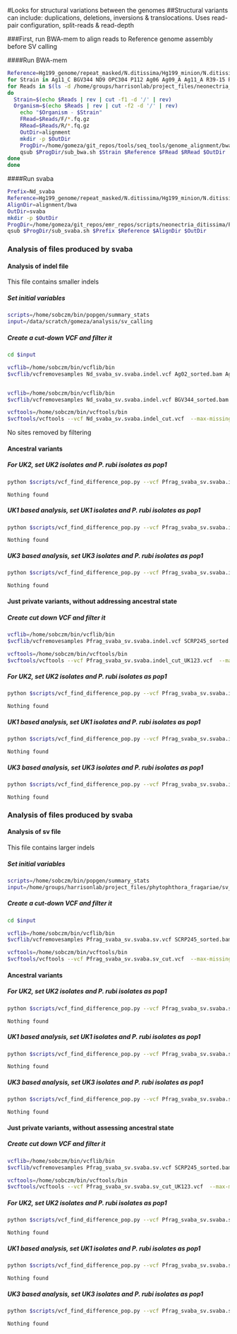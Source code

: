 #Looks for structural variations between the genomes
##Structural variants can include: duplications, deletions, inversions & translocations. Uses read-pair configuration, split-reads & read-depth

###First, run BWA-mem to align reads to Reference genome assembly before SV calling

####Run BWA-mem

```bash
Reference=Hg199_genome/repeat_masked/N.ditissima/Hg199_minion/N.ditissima_contigs_unmasked.fa
for Strain in Ag11_C BGV344 ND9 OPC304 P112 Ag06 Ag09_A Ag11_A R39-15 R42-15 R68-17 Ag11_B R41-15 R6-17-2 R6-17-3 Ag02 Ag05 ND8 R37-15 Ag04 R45-15 R0905_canu_2017_v2 Hg199; do
for Reads in $(ls -d /home/groups/harrisonlab/project_files/neonectria_ditissima/qc_dna/paired/N.ditissima/*)
do
  Strain=$(echo $Reads | rev | cut -f1 -d '/' | rev)
  Organism=$(echo $Reads | rev | cut -f2 -d '/' | rev)
    echo "$Organism - $Strain"
    FRead=$Reads/F/*.fq.gz
    RRead=$Reads/R/*.fq.gz
    OutDir=alignment
    mkdir -p $OutDir
    ProgDir=/home/gomeza/git_repos/tools/seq_tools/genome_alignment/bwa
    qsub $ProgDir/sub_bwa.sh $Strain $Reference $FRead $RRead $OutDir
done
done
```

####Run svaba

```bash
Prefix=Nd_svaba
Reference=Hg199_genome/repeat_masked/N.ditissima/Hg199_minion/N.ditissima_contigs_unmasked.fa
AlignDir=alignment/bwa
OutDir=svaba
mkdir -p $OutDir
ProgDir=/home/gomeza/git_repos/emr_repos/scripts/neonectria_ditissima/Popgen_analysis
qsub $ProgDir/sub_svaba.sh $Prefix $Reference $AlignDir $OutDir
```

### Analysis of files produced by svaba

#### Analysis of indel file

This file contains smaller indels

##### Set initial variables

```bash
scripts=/home/sobczm/bin/popgen/summary_stats
input=/data/scratch/gomeza/analysis/sv_calling
```

##### Create a cut-down VCF and filter it

```bash
cd $input

vcflib=/home/sobczm/bin/vcflib/bin
$vcflib/vcfremovesamples Nd_svaba_sv.svaba.indel.vcf Ag02_sorted.bam Ag04_sorted.bam Ag05_sorted.bam Ag06_sorted.bam Ag08_sorted.bam Ag09_A_sorted.bam Ag11_A_sorted.bam Ag11_B_sorted.bam Ag11_C_sorted.bam BGV344_sorted.bam Hg199_sorted.bam ND8_sorted.bam ND9_sorted.bam OPC304_sorted.bam P112_sorted.bam R0905_sorted.bam R37-15_sorted.bam R39-15_sorted.bam R41-15_sorted.bam R42-15_sorted.bam R45-15_sorted.bam R6-17-2_sorted.bam R6-17-3_sorted.bam R68-17_sorted.bam > Nd_svaba_sv.svaba.indel_cut.vcf


vcflib=/home/sobczm/bin/vcflib/bin
$vcflib/vcfremovesamples Nd_svaba_sv.svaba.indel.vcf BGV344_sorted.bam OPC304_sorted.bam P112_sorted.bam > Nd_svaba_sv.svaba.indel_cut_E.vcf

vcftools=/home/sobczm/bin/vcftools/bin
$vcftools/vcftools --vcf Nd_svaba_sv.svaba.indel_cut.vcf  --max-missing 0.95 --recode --out Nd_svaba_sv.svaba.indel_cut_filtered
```

No sites removed by filtering

#### Ancestral variants

##### For UK2, set UK2 isolates and P. rubi isolates as pop1

```bash
python $scripts/vcf_find_difference_pop.py --vcf Pfrag_svaba_sv.svaba.indel_cut_filtered.recode.vcf --out Pfrag_svaba_sv.svaba.indel_cut_filtered_fixed_UK2.vcf --ply 2 --pop1 Bc16,,A4,,SCRP249,,SCRP324,,SCRP333 --pop2 Nov5,,Bc1,,Nov9,,Nov27,,Nov71 --thr 0.95
```

```
Nothing found
```

##### UK1 based analysis, set UK1 isolates and P. rubi isolates as pop1

```bash
python $scripts/vcf_find_difference_pop.py --vcf Pfrag_svaba_sv.svaba.indel_cut_filtered.recode.vcf --out Pfrag_svaba_sv.svaba.indel_cut_filtered_fixed_UK1.vcf --ply 2 --pop1 Bc1,,Nov5,,SCRP249,,SCRP324,,SCRP333 --pop2 A4,,Bc16,,Nov9,,Nov27,,Nov71 --thr 0.95
```

```
Nothing found
```

##### UK3 based analysis, set UK3 isolates and P. rubi isolates as pop1

```bash
python $scripts/vcf_find_difference_pop.py --vcf Pfrag_svaba_sv.svaba.indel_cut_filtered.recode.vcf --out Pfrag_svaba_sv.svaba.indel_cut_filtered_fixed_UK3.vcf --ply 2 --pop1 Nov9,,Nov27,,Nov71,,SCRP249,,SCRP324,,SCRP333 --pop2 A4,,Bc16,,Nov5,,Bc1 --thr 0.95
```

```
Nothing found
```

#### Just private variants, without addressing ancestral state

##### Create cut down VCF and filter it

```bash
vcflib=/home/sobczm/bin/vcflib/bin
$vcflib/vcfremovesamples Pfrag_svaba_sv.svaba.indel.vcf SCRP245_sorted.bam ONT3_sorted.bam Nov77_sorted.bam Bc23_sorted.bam SCRP249_sorted.bam SCRP324_sorted.bam SCRP333_sorted.bam > Pfrag_svaba_sv.svaba.indel_cut_UK123.vcf

vcftools=/home/sobczm/bin/vcftools/bin
$vcftools/vcftools --vcf Pfrag_svaba_sv.svaba.indel_cut_UK123.vcf  --max-missing 0.95 --recode --out Pfrag_svaba_sv.svaba.indel_cut_UK123_filtered
```

##### For UK2, set UK2 isolates and P. rubi isolates as pop1

```bash
python $scripts/vcf_find_difference_pop.py --vcf Pfrag_svaba_sv.svaba.indel_cut_UK123_filtered.recode.vcf --out Pfrag_svaba_sv.svaba.indel_cut_filtered_fixed_UK2.vcf --ply 2 --pop1 Bc16,,A4 --pop2 Nov5,,Bc1,,Nov9,,Nov27,,Nov71 --thr 0.95
```

```
Nothing found
```

##### UK1 based analysis, set UK1 isolates and P. rubi isolates as pop1

```bash
python $scripts/vcf_find_difference_pop.py --vcf Pfrag_svaba_sv.svaba.indel_cut_UK123_filtered.recode.vcf --out Pfrag_svaba_sv.svaba.indel_cut_filtered_fixed_UK1.vcf --ply 2 --pop1 Bc1,,Nov5 --pop2 A4,,Bc16,,Nov9,,Nov27,,Nov71 --thr 0.95
```

```
Nothing found
```

##### UK3 based analysis, set UK3 isolates and P. rubi isolates as pop1

```bash
python $scripts/vcf_find_difference_pop.py --vcf Pfrag_svaba_sv.svaba.indel_cut_UK123_filtered.recode.vcf --out Pfrag_svaba_sv.svaba.indel_cut_filtered_fixed_UK3.vcf --ply 2 --pop1 Nov9,,Nov27,,Nov71 --pop2 A4,,Bc16,,Nov5,,Bc1 --thr 0.95
```

```
Nothing found
```

### Analysis of files produced by svaba

#### Analysis of sv file

This file contains larger indels

##### Set initial variables

```bash
scripts=/home/sobczm/bin/popgen/summary_stats
input=/home/groups/harrisonlab/project_files/phytophthora_fragariae/sv_calling
```

##### Create a cut-down VCF and filter it

```bash
cd $input

vcflib=/home/sobczm/bin/vcflib/bin
$vcflib/vcfremovesamples Pfrag_svaba_sv.svaba.sv.vcf SCRP245_sorted.bam ONT3_sorted.bam Nov77_sorted.bam Bc23_sorted.bam > Pfrag_svaba_sv.svaba.sv_cut.vcf

vcftools=/home/sobczm/bin/vcftools/bin
$vcftools/vcftools --vcf Pfrag_svaba_sv.svaba.sv_cut.vcf  --max-missing 0.95 --recode --out Pfrag_svaba_sv.svaba.sv_cut_filtered
```

#### Ancestral variants

##### For UK2, set UK2 isolates and P. rubi isolates as pop1

```bash
python $scripts/vcf_find_difference_pop.py --vcf Pfrag_svaba_sv.svaba.sv_cut_filtered.recode.vcf --out Pfrag_svaba_sv.svaba.sv_cut_filtered_fixed_UK2.vcf --ply 2 --pop1 Bc16,,A4,,SCRP249,,SCRP324,,SCRP333 --pop2 Nov5,,Bc1,,Nov9,,Nov27,,Nov71 --thr 0.95
```

```
Nothing found
```

##### UK1 based analysis, set UK1 isolates and P. rubi isolates as pop1

```bash
python $scripts/vcf_find_difference_pop.py --vcf Pfrag_svaba_sv.svaba.sv_cut_filtered.recode.vcf --out Pfrag_svaba_sv.svaba.sv_cut_filtered_fixed_UK1.vcf --ply 2 --pop1 Bc1,,Nov5,,SCRP249,,SCRP324,,SCRP333 --pop2 A4,,Bc16,,Nov9,,Nov27,,Nov71 --thr 0.95
```

```
Nothing found
```

##### UK3 based analysis, set UK3 isolates and P. rubi isolates as pop1

```bash
python $scripts/vcf_find_difference_pop.py --vcf Pfrag_svaba_sv.svaba.sv_cut_filtered.recode.vcf --out Pfrag_svaba_sv.svaba.sv_cut_filtered_fixed_UK3.vcf --ply 2 --pop1 Nov9,,Nov27,,Nov71,,SCRP249,,SCRP324,,SCRP333 --pop2 A4,,Bc16,,Nov5,,Bc1 --thr 0.95
```

```
Nothing found
```

#### Just private variants, without assessing ancestral state

##### Create cut down VCF and filter it

```bash
vcflib=/home/sobczm/bin/vcflib/bin
$vcflib/vcfremovesamples Pfrag_svaba_sv.svaba.sv.vcf SCRP245_sorted.bam ONT3_sorted.bam Nov77_sorted.bam Bc23_sorted.bam SCRP249_sorted.bam SCRP324_sorted.bam SCRP333_sorted.bam > Pfrag_svaba_sv.svaba.sv_cut_UK123.vcf

vcftools=/home/sobczm/bin/vcftools/bin
$vcftools/vcftools --vcf Pfrag_svaba_sv.svaba.sv_cut_UK123.vcf  --max-missing 0.95 --recode --out Pfrag_svaba_sv.svaba.sv_cut_UK123_filtered
```

##### For UK2, set UK2 isolates and P. rubi isolates as pop1

```bash
python $scripts/vcf_find_difference_pop.py --vcf Pfrag_svaba_sv.svaba.sv_cut_filtered.recode.vcf --out Pfrag_svaba_sv.svaba.sv_cut_filtered_fixed_UK2.vcf --ply 2 --pop1 Bc16,,A4 --pop2 Nov5,,Bc1,,Nov9,,Nov27,,Nov71 --thr 0.95
```

```
Nothing found
```

##### UK1 based analysis, set UK1 isolates and P. rubi isolates as pop1

```bash
python $scripts/vcf_find_difference_pop.py --vcf Pfrag_svaba_sv.svaba.sv_cut_filtered.recode.vcf --out Pfrag_svaba_sv.svaba.sv_cut_filtered_fixed_UK1.vcf --ply 2 --pop1 Bc1,,Nov5 --pop2 A4,,Bc16,,Nov9,,Nov27,,Nov71 --thr 0.95
```

```
Nothing found
```

##### UK3 based analysis, set UK3 isolates and P. rubi isolates as pop1

```bash
python $scripts/vcf_find_difference_pop.py --vcf Pfrag_svaba_sv.svaba.sv_cut_filtered.recode.vcf --out Pfrag_svaba_sv.svaba.sv_cut_filtered_fixed_UK3.vcf --ply 2 --pop1 Nov9,,Nov27,,Nov71 --pop2 A4,,Bc16,,Nov5,,Bc1 --thr 0.95
```

```
Nothing found
